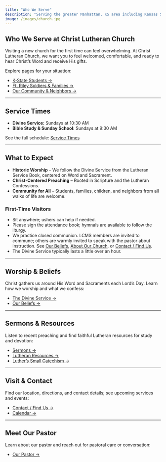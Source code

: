 ```yaml
---
title: "Who We Serve"
description: "Serving the greater Manhattan, KS area including Kansas State University, Ft. Riley, Junction City, St. George, Westmoreland, Ogden, Wamego, and Pottawatomie County."
image: /images/church.jpg
---
```


## Who We Serve at Christ Lutheran Church

Visiting a new church for the first time can feel overwhelming. At Christ Lutheran Church, we want you to feel welcomed, comfortable, and ready to hear Christ’s Word and receive His gifts.

Explore pages for your situation:

- [K‑State Students →](/k-state-students/)
- [Ft. Riley Soldiers & Families →](/ft-riley-families/)
- [Our Community & Neighbors →](/community/)

---

## Service Times

- **Divine Service:** Sundays at 10:30 AM  
- **Bible Study & Sunday School:** Sundays at 9:30 AM  

See the full schedule: [Service Times](/service-times/)

---

## What to Expect

- **Historic Worship** – We follow the Divine Service from the Lutheran Service Book, centered on Word and Sacrament.  
- **Christ-Centered Preaching** – Rooted in Scripture and the Lutheran Confessions.  
- **Community for All** – Students, families, children, and neighbors from all walks of life are welcome.  

### First-Time Visitors

- Sit anywhere; ushers can help if needed.  
- Please sign the attendance book; hymnals are available to follow the liturgy.  
- We practice closed communion. LCMS members are invited to commune; others are warmly invited to speak with the pastor about instruction. See [Our Beliefs](/beliefs/), [About Our Church](/about/), or [Contact / Find Us](/contact/).  
- The Divine Service typically lasts a little over an hour. 

---

## Worship & Beliefs

Christ gathers us around His Word and Sacraments each Lord’s Day. Learn how we worship and what we confess:

- [The Divine Service →](/divine-service/)
- [Our Beliefs →](/beliefs/)

---

## Sermons & Resources

Listen to recent preaching and find faithful Lutheran resources for study and devotion:

- [Sermons →](/sermons/)
- [Lutheran Resources →](/resources/)
- [Luther’s Small Catechism →](/catechism/)

---

## Visit & Contact

Find our location, directions, and contact details; see upcoming services and events:

- [Contact / Find Us →](/contact/)
- [Calendar →](/calendar/)

---

## Meet Our Pastor

Learn about our pastor and reach out for pastoral care or conversation:

- [Our Pastor →](/our-pastor/)
